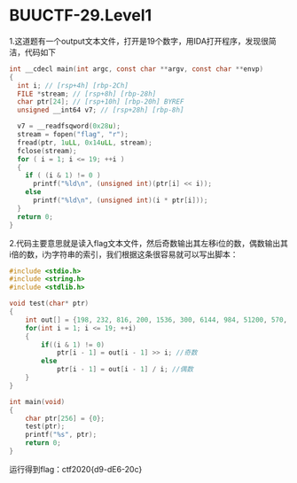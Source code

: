 # BUUCTF-29.Level1

1.这道题有一个output文本文件，打开是19个数字，用IDA打开程序，发现很简洁，代码如下

```c
int __cdecl main(int argc, const char **argv, const char **envp)
{
  int i; // [rsp+4h] [rbp-2Ch]
  FILE *stream; // [rsp+8h] [rbp-28h]
  char ptr[24]; // [rsp+10h] [rbp-20h] BYREF
  unsigned __int64 v7; // [rsp+28h] [rbp-8h]

  v7 = __readfsqword(0x28u);
  stream = fopen("flag", "r");
  fread(ptr, 1uLL, 0x14uLL, stream);
  fclose(stream);
  for ( i = 1; i <= 19; ++i )
  {
    if ( (i & 1) != 0 )
      printf("%ld\n", (unsigned int)(ptr[i] << i));
    else
      printf("%ld\n", (unsigned int)(i * ptr[i]));
  }
  return 0;
}
```

2.代码主要意思就是读入flag文本文件，然后奇数输出其左移i位的数，偶数输出其i倍的数，i为字符串的索引，我们根据这条很容易就可以写出脚本：

```c
#include <stdio.h>
#include <string.h>
#include <stdlib.h>

void test(char* ptr)
{
	int out[] = {198, 232, 816, 200, 1536, 300, 6144, 984, 51200, 570, 92160, 1200, 565248, 756, 1474560, 800, 6291456, 1782, 65536000};
	for(int i = 1; i <= 19; ++i)
	{
		if((i & 1) != 0)
			ptr[i - 1] = out[i - 1] >> i; //奇数
		else
			ptr[i - 1] = out[i - 1] / i; //偶数
	}
}

int main(void)
{
	char ptr[256] = {0};
	test(ptr);
	printf("%s", ptr);
	return 0;
}
```

运行得到flag：ctf2020{d9-dE6-20c}